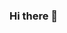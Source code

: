 ### Hi there 👋

<!--
**thsals/thsals** is a ✨ _special_ ✨ repository because its `README.md` (this file) appears on your GitHub profile.

Here are some ideas to get you started:

- 🔭 I’m currently working on ...
- 🌱 I’m currently learning ...
- 👯 I’m looking to collaborate on ...
- 🤔 I’m looking for help with ...
- 💬 Ask me about ...
- 📫 How to reach me: ...
- 😄 Pronouns: ...
- ⚡ Fun fact: ...
- 
[![Top Langs](https://github-readme-stats.vercel.app/api/top-langs/?username=thsals)](https://github.com/anuraghazra/github-readme-stats)

- 
[![Top Langs](https://github-readme-stats.vercel.app/api/top-langs/?username=thsals)](https://github.com/anuraghazra/github-readme-stats)
